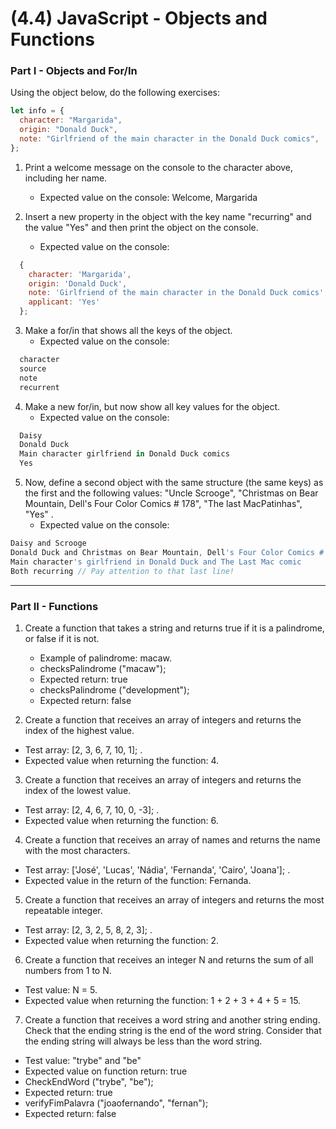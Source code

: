 # (4.4) JavaScript - Objects and Functions

### Part I - Objects and For/In

Using the object below, do the following exercises:
```js
let info = {
  character: "Margarida",
  origin: "Donald Duck",
  note: "Girlfriend of the main character in the Donald Duck comics",
};
```

1. Print a welcome message on the console to the character above, including her name.
   - Expected value on the console: Welcome, Margarida


2. Insert a new property in the object with the key name "recurring" and the value "Yes" and then print the object on the console.
   - Expected value on the console:

```js
  {
    character: 'Margarida',
    origin: 'Donald Duck',
    note: 'Girlfriend of the main character in the Donald Duck comics',
    applicant: 'Yes'
  };
```

3. Make a for/in that shows all the keys of the object.
   - Expected value on the console:

```js
  character
  source
  note
  recurrent
```

4. Make a new for/in, but now show all key values for the object.
   - Expected value on the console:

```js
  Daisy
  Donald Duck
  Main character girlfriend in Donald Duck comics
  Yes
```

5. Now, define a second object with the same structure (the same keys) as the first and the following values: "Uncle Scrooge", "Christmas on Bear Mountain, Dell's Four Color Comics # 178", "The last MacPatinhas", "Yes" .
   - Expected value on the console:
```js
Daisy and Scrooge
Donald Duck and Christmas on Bear Mountain, Dell's Four Color Comics # 178
Main character's girlfriend in Donald Duck and The Last Mac comic
Both recurring // Pay attention to that last line!
```

---

### Part II - Functions

1. Create a function that takes a string and returns true if it is a palindrome, or false if it is not.
   - Example of palindrome: macaw.
   - checksPalindrome ("macaw");
   - Expected return: true
   - checksPalindrome ("development");
   - Expected return: false

2. Create a function that receives an array of integers and returns the index of the highest value.
 - Test array: [2, 3, 6, 7, 10, 1]; .
 - Expected value when returning the function: 4.

3. Create a function that receives an array of integers and returns the index of the lowest value.
 - Test array: [2, 4, 6, 7, 10, 0, -3]; .
 - Expected value when returning the function: 6.

4. Create a function that receives an array of names and returns the name with the most characters.
 - Test array: ['José', 'Lucas', 'Nádia', 'Fernanda', 'Cairo', 'Joana']; .
 - Expected value in the return of the function: Fernanda.

5. Create a function that receives an array of integers and returns the most repeatable integer.
 - Test array: [2, 3, 2, 5, 8, 2, 3]; .
 - Expected value when returning the function: 2.

6. Create a function that receives an integer N and returns the sum of all numbers from 1 to N.
 - Test value: N = 5.
 - Expected value when returning the function: 1 + 2 + 3 + 4 + 5 = 15.

7. Create a function that receives a word string and another string ending. Check that the ending string is the end of the word string. Consider that the ending string will always be less than the word string.
 - Test value: "trybe" and "be"
 - Expected value on function return: true
 - CheckEndWord ("trybe", "be");
 - Expected return: true
 - verifyFimPalavra ("joaofernando", "fernan");
 - Expected return: false
